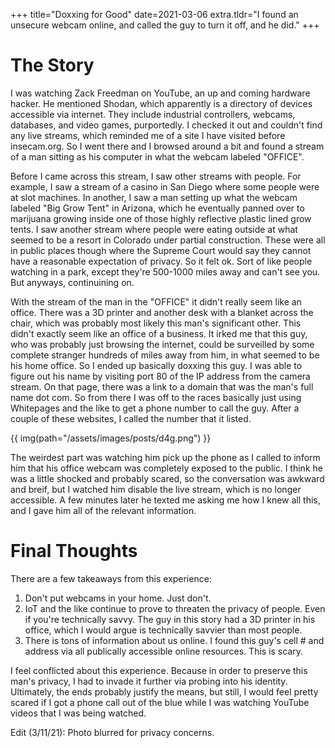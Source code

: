 +++
title="Doxxing for Good"
date=2021-03-06
extra.tldr="I found an unsecure webcam online, and called the guy to turn it off, and he did."
+++

# The Story

I was watching Zack Freedman on YouTube, an up and coming hardware hacker. He mentioned Shodan, which apparently is a directory of devices accessible via internet. They include industrial controllers, webcams, databases, and video games, purportedly. I checked it out and couldn't find any live streams, which reminded me of a site I have visited before insecam.org. So I went there and I browsed around a bit and found a stream of a man sitting as his computer in what the webcam labeled "OFFICE". 

Before I came across this stream, I saw other streams with people. For example, I saw a stream of a casino in San Diego where some people were at slot machines. In another, I saw a man setting up what the webcam labeled "Big Grow Tent" in Arizona, which he eventually panned over to marijuana growing inside one of those highly reflective plastic lined grow tents. I saw another stream where people were eating outside at what seemed to be a resort in Colorado under partial construction. These were all in public places though where the Supreme Court would say they cannot have a reasonable expectation of privacy. So it felt ok. Sort of like people watching in a park, except they're 500-1000 miles away and can't see you. But anyways, continuining on.

With the stream of the man in the "OFFICE" it didn't really seem like an office. There was a 3D printer and another desk with a blanket across the chair, which was probably most likely this man's significant other. This didn't exactly seem like an office of a business. It irked me that this guy, who was probably just browsing the internet, could be surveilled by some complete stranger hundreds of miles away from him, in what seemed to be his home office. So I ended up basically doxxing this guy. I was able to figure out his name by visiting port 80 of the IP address from the camera stream. On that page, there was a link to a domain that was the man's full name dot com. So from there I was off to the races basically just using Whitepages and the like to get a phone number to call the guy. After a couple of these websites, I called the number that it listed.

{{ img(path="/assets/images/posts/d4g.png") }}

The weirdest part was watching him pick up the phone as I called to inform him that his office webcam was completely exposed to the public. I think he was a little shocked and probably scared, so the conversation was awkward and breif, but I watched him disable the live stream, which is no longer accessible. A few minutes later he texted me asking me how I knew all this, and I gave him all of the relevant information. 

# Final Thoughts

There are a few takeaways from this experience:
1. Don't put webcams in your home. Just don't.
2. IoT and the like continue to prove to threaten the privacy of people. Even if you're technically savvy. The guy in this story had a 3D printer in his office, which I would argue is technically savvier than most people. 
3. There is tons of information about us online. I found this guy's cell # and address via all publically accessible online resources. This is scary.

I feel conflicted about this experience. Because in order to preserve this man's privacy, I had to invade it further via probing into his identity. Ultimately, the ends probably justify the means, but still, I would feel pretty scared if I got a phone call out of the blue while I was watching YouTube videos that I was being watched.

Edit (3/11/21): Photo blurred for privacy concerns.


